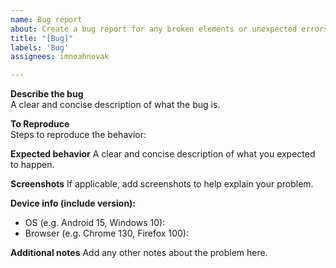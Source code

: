 ```yaml
---
name: Bug report
about: Create a bug report for any broken elements or unexpected errors
title: "[Bug]"
labels: 'Bug'
assignees: imnoahnovak

---
```


**Describe the bug**  
A clear and concise description of what the bug is.  

**To Reproduce**  
Steps to reproduce the behavior:  

**Expected behavior**
A clear and concise description of what you expected to happen.  


**Screenshots**
If applicable, add screenshots to help explain your problem.

**Device info (include version):**
 - OS (e.g. Android 15, Windows 10): 
 - Browser (e.g. Chrome 130, Firefox 100):

**Additional notes**
Add any other notes about the problem here.
